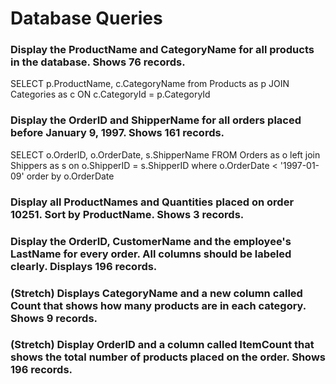 # Database Queries

### Display the ProductName and CategoryName for all products in the database. Shows 76 records.

SELECT p.ProductName, c.CategoryName 
from Products as p 
JOIN Categories as c 
ON c.CategoryId = p.CategoryId

### Display the OrderID and ShipperName for all orders placed before January 9, 1997. Shows 161 records.

SELECT o.OrderID, o.OrderDate, s.ShipperName 
FROM Orders as o 
left join Shippers as s 
on o.ShipperID = s.ShipperID where o.OrderDate < '1997-01-09' order by o.OrderDate


### Display all ProductNames and Quantities placed on order 10251. Sort by ProductName. Shows 3 records.

### Display the OrderID, CustomerName and the employee's LastName for every order. All columns should be labeled clearly. Displays 196 records.

### (Stretch)  Displays CategoryName and a new column called Count that shows how many products are in each category. Shows 9 records.

### (Stretch) Display OrderID and a  column called ItemCount that shows the total number of products placed on the order. Shows 196 records. 